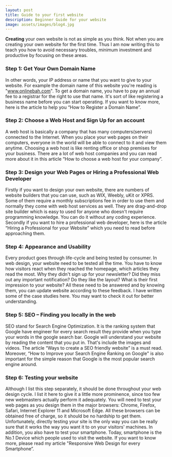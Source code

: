 ```yaml
---
layout: post
title: Guide to your first website
description: Beginner Guide for your website
image: assets/images/blog4.jpg
---
```


<strong>Creating</strong> your own website is not as simple as you think. Not when you are creating your own website for the first time. Thus I am now writing this to teach you how to avoid necessary troubles, minimum investment and productive by focusing on these areas. 

<h3><strong>Step 1: Get Your Own Domain Name</strong></h3>

In other words, your IP address or name that you want to give to your website. For example the domain name of this website you're reading is "www.onlinebah.com". To get a domain name, you have to pay an annual fee to a registrar for the right to use that name. It's sort of like registering a business name before you can start operating. If you want to know more, here is the article to help you “How to Register a Domain Name”. 

<h3><strong>Step 2: Choose a Web Host and Sign Up for an account</strong></h3>

A web host is basically a company that has many computers(servers) connected to the Internet. When you place your web pages on their computers, everyone in the world will be able to connect to it and view them anytime. Choosing a web host is like renting office or shop premises for your business. There are a lot of web host companies and you can read more about it in this article “How to choose a web host for your company”. 

<h3><strong>Step 3: Design your Web Pages or Hiring a Professional Web Developer</strong></h3>

Firstly if you want to design your own website, there are numbers of website builders that you can use, such as WIX, Weebly, uKit or XPRS. Some of them require a monthly subscriptions fee in order to use them and normally they come with web host services as well. They are drag-and-drop site builder which is easy to used for anyone who doesn't require programming knowledge. You can do it without any coding experience. 
Secondly if you want to hire a professional web developer, here is the article “Hiring a Professional for your Website” which you need to read before approaching them. 

<h3><strong>Step 4: Appearance and Usability</strong></h3>

Every product goes through life-cycle and being tested by consumer. In web design, your website need to be tested all the time. You have to know how visitors react when they reached the homepage, which articles they read the most. Why they didn't sign up for your newsletter? Did they miss out any important notification? Do they like the layout? What is their first impression to your website? All these need to be answered and by knowing them, you can update website according to these feedback. I have written some of the case studies here. You may want to check it out for better understanding. 

<h3><strong>Step 5: SEO – Finding you locally in the web</strong></h3>

SEO stand for Search Engine Optimization. It is the ranking system that Google have engineer for every search result they provide when you type your words in the google search bar. Google will understand your website by reading the content that you put in. That's include the images and videos. The article “Ways to create a SEO friendly website” is a must read. Moreover, “How to Improve your Search Engine Ranking on Google" is also important for the simple reason that Google is the most popular search engine around.

<h3><strong>Step 6: Testing your website</strong></h3>

Although I list this step separately, it should be done throughout your web design cycle. I list it here to give it a little more prominence, since too few new webmasters actually perform it adequately. You will need to test your web pages as you design them in the major browsers: Chrome, Firefox, Safari, Internet Explorer 11 and Microsoft Edge. All these browsers can be obtained free of charge, so it should be no hardship to get them. Unfortunately, directly testing your site is the only way you can be really sure that it works the way you want it to on your visitors' machines. In addition, you also have to test your smartphone. Today, smartphone is the No.1 Device which people used to visit the website. If you want to know more, please read my article "Responsive Web Design for every Smartphone”.
